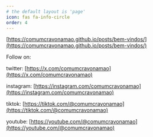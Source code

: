 ```yaml
---
# the default layout is 'page'
icon: fas fa-info-circle
order: 4
---
```


[https://comumcravonamao.github.io/posts/bem-vindos/](https://comumcravonamao.github.io/posts/bem-vindos/)


Follow on:

twitter: [https://x.com/comumcravonamao](https://x.com/comumcravonamao)

instagram: [https://instagram.com/comumcravonamao](https://instagram.com/comumcravonamao)

tiktok: [https://tiktok.com/@comumcravonamao](https://tiktok.com/@comumcravonamao)

youtube: [https://youtube.com/@comumcravonamao](https://youtube.com/@comumcravonamao)
